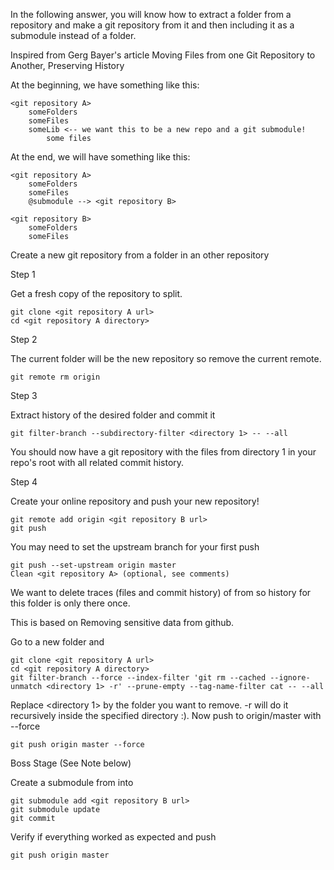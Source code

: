 In the following answer, you will know how to extract a folder from a repository and make a git repository from it and then including it as a submodule instead of a folder.

Inspired from Gerg Bayer's article Moving Files from one Git Repository to Another, Preserving History

At the beginning, we have something like this:
```
<git repository A>
    someFolders
    someFiles
    someLib <-- we want this to be a new repo and a git submodule!
        some files
```
At the end, we will have something like this:
```
<git repository A>
    someFolders
    someFiles
    @submodule --> <git repository B>

<git repository B>
    someFolders
    someFiles
```
Create a new git repository from a folder in an other repository

Step 1

Get a fresh copy of the repository to split.

```
git clone <git repository A url>
cd <git repository A directory>
```

Step 2

The current folder will be the new repository so remove the current remote.
```
git remote rm origin
```

Step 3

Extract history of the desired folder and commit it
```
git filter-branch --subdirectory-filter <directory 1> -- --all
```
You should now have a git repository with the files from directory 1 in your repo's root with all related commit history.

Step 4

Create your online repository and push your new repository!
```
git remote add origin <git repository B url>
git push
```
You may need to set the upstream branch for your first push
```
git push --set-upstream origin master
Clean <git repository A> (optional, see comments)
```
We want to delete traces (files and commit history) of <git repository B> from <git repository A> so history for this folder is only there once.

This is based on Removing sensitive data from github.

Go to a new folder and
```
git clone <git repository A url>
cd <git repository A directory>
git filter-branch --force --index-filter 'git rm --cached --ignore-unmatch <directory 1> -r' --prune-empty --tag-name-filter cat -- --all
```
Replace <directory 1> by the folder you want to remove. -r will do it recursively inside the specified directory :). Now push to origin/master with --force
```
git push origin master --force
```
Boss Stage (See Note below)

Create a submodule from <git repository B> into <git repository A>
```
git submodule add <git repository B url>
git submodule update
git commit
```
Verify if everything worked as expected and push
```
git push origin master
```